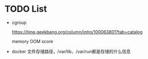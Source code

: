 # TODO List



- cgroup

  https://time.geekbang.org/column/intro/100063801?tab=catalog

  memory OOM score

- docker 文件存储路径，/var/lib、/var/run都是存储的什么信息

